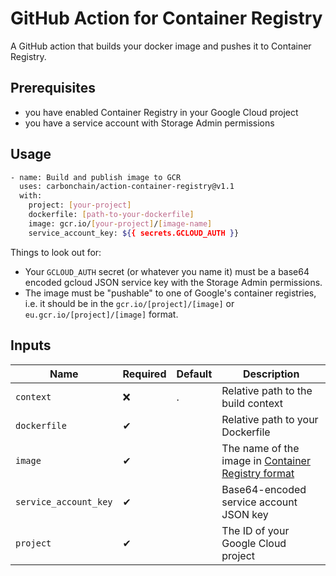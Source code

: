 # GitHub Action for Container Registry

A GitHub action that builds your docker image and pushes it to Container Registry.

## Prerequisites

- you have enabled Container Registry in your Google Cloud project 
- you have a service account with Storage Admin permissions

## Usage

```bash
- name: Build and publish image to GCR
  uses: carbonchain/action-container-registry@v1.1
  with:
    project: [your-project]
    dockerfile: [path-to-your-dockerfile]
    image: gcr.io/[your-project]/[image-name]
    service_account_key: ${{ secrets.GCLOUD_AUTH }}
```

Things to look out for:

- Your `GCLOUD_AUTH` secret (or whatever you name it) must be a base64 encoded gcloud JSON service key with the Storage
  Admin permissions.
- The image must be "pushable" to one of Google's container registries, i.e. it should be in the
  `gcr.io/[project]/[image]` or `eu.gcr.io/[project]/[image]` format.
  
## Inputs

| Name                  | Required | Default | Description      |
| --------------------- | -------- | ------- | ---------------- |
| `context`             | ❌       | .       | Relative path to the build context |
| `dockerfile`          | ✔        |         | Relative path to your Dockerfile |
| `image`               | ✔        |         | The name of the image in [Container Registry format](https://cloud.google.com/container-registry/docs/pushing-and-pulling#add-registry) |
| `service_account_key` | ✔        |         | Base64-encoded service account JSON key |
| `project`             | ✔        |         | The ID of your Google Cloud project |
